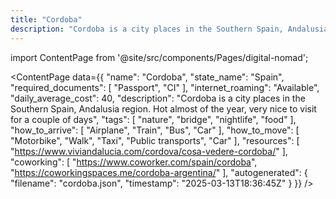 ```yaml
---
title: "Cordoba"
description: "Cordoba is a city places in the Southern Spain, Andalusia region. Hot almost of the year, very nice to visit for a couple of days"
---
```

import ContentPage from '@site/src/components/Pages/digital-nomad';

<ContentPage
    data={{
  "name": "Cordoba",
  "state_name": "Spain",
  "required_documents": [
    "Passport",
    "CI"
  ],
  "internet_roaming": "Available",
  "daily_average_cost": 40,
  "description": "Cordoba is a city places in the Southern Spain, Andalusia region. Hot almost of the year, very nice to visit for a couple of days",
  "tags": [
    "nature",
    "bridge",
    "nightlife",
    "food"
  ],
  "how_to_arrive": [
    "Airplane",
    "Train",
    "Bus",
    "Car"
  ],
  "how_to_move": [
    "Motorbike",
    "Walk",
    "Taxi",
    "Public transports",
    "Car"
  ],
  "resources": [
    "https://www.viviandalucia.com/cordova/cosa-vedere-cordoba/"
  ],
  "coworking": [
    "https://www.coworker.com/spain/cordoba",
    "https://coworkingspaces.me/cordoba-argentina/"
  ],
  "autogenerated": {
    "filename": "cordoba.json",
    "timestamp": "2025-03-13T18:36:45Z"
  }
}}
/>
